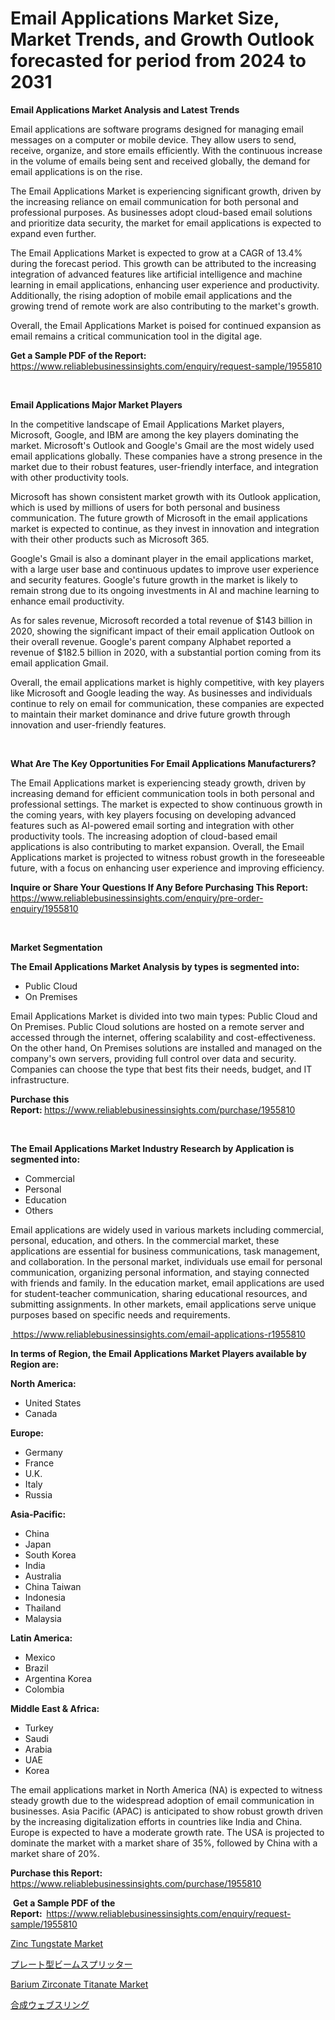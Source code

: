 <p><h1>Email Applications Market Size, Market Trends, and Growth Outlook forecasted for period from 2024 to 2031</h1></p><p><strong>Email Applications Market Analysis and Latest Trends</strong></p>
<p><p>Email applications are software programs designed for managing email messages on a computer or mobile device. They allow users to send, receive, organize, and store emails efficiently. With the continuous increase in the volume of emails being sent and received globally, the demand for email applications is on the rise.</p><p>The Email Applications Market is experiencing significant growth, driven by the increasing reliance on email communication for both personal and professional purposes. As businesses adopt cloud-based email solutions and prioritize data security, the market for email applications is expected to expand even further.</p><p>The Email Applications Market is expected to grow at a CAGR of 13.4% during the forecast period. This growth can be attributed to the increasing integration of advanced features like artificial intelligence and machine learning in email applications, enhancing user experience and productivity. Additionally, the rising adoption of mobile email applications and the growing trend of remote work are also contributing to the market's growth.</p><p>Overall, the Email Applications Market is poised for continued expansion as email remains a critical communication tool in the digital age.</p></p>
<p><strong>Get a Sample PDF of the Report:&nbsp;</strong> <a href="https://www.reliablebusinessinsights.com/enquiry/request-sample/1955810">https://www.reliablebusinessinsights.com/enquiry/request-sample/1955810</a></p>
<p>&nbsp;</p>
<p><strong>Email Applications Major Market Players</strong></p>
<p><p>In the competitive landscape of Email Applications Market players, Microsoft, Google, and IBM are among the key players dominating the market. Microsoft's Outlook and Google's Gmail are the most widely used email applications globally. These companies have a strong presence in the market due to their robust features, user-friendly interface, and integration with other productivity tools.</p><p>Microsoft has shown consistent market growth with its Outlook application, which is used by millions of users for both personal and business communication. The future growth of Microsoft in the email applications market is expected to continue, as they invest in innovation and integration with their other products such as Microsoft 365.</p><p>Google's Gmail is also a dominant player in the email applications market, with a large user base and continuous updates to improve user experience and security features. Google's future growth in the market is likely to remain strong due to its ongoing investments in AI and machine learning to enhance email productivity.</p><p>As for sales revenue, Microsoft recorded a total revenue of $143 billion in 2020, showing the significant impact of their email application Outlook on their overall revenue. Google's parent company Alphabet reported a revenue of $182.5 billion in 2020, with a substantial portion coming from its email application Gmail.</p><p>Overall, the email applications market is highly competitive, with key players like Microsoft and Google leading the way. As businesses and individuals continue to rely on email for communication, these companies are expected to maintain their market dominance and drive future growth through innovation and user-friendly features.</p></p>
<p>&nbsp;</p>
<p><strong>What Are The Key Opportunities For Email Applications Manufacturers?</strong></p>
<p><p>The Email Applications market is experiencing steady growth, driven by increasing demand for efficient communication tools in both personal and professional settings. The market is expected to show continuous growth in the coming years, with key players focusing on developing advanced features such as AI-powered email sorting and integration with other productivity tools. The increasing adoption of cloud-based email applications is also contributing to market expansion. Overall, the Email Applications market is projected to witness robust growth in the foreseeable future, with a focus on enhancing user experience and improving efficiency.</p></p>
<p><strong>Inquire or Share Your Questions If Any Before Purchasing This Report:</strong> <a href="https://www.reliablebusinessinsights.com/enquiry/pre-order-enquiry/1955810">https://www.reliablebusinessinsights.com/enquiry/pre-order-enquiry/1955810</a></p>
<p>&nbsp;</p>
<p><strong>Market Segmentation</strong></p>
<p><strong>The Email Applications Market Analysis by types is segmented into:</strong></p>
<p><ul><li>Public Cloud</li><li>On Premises</li></ul></p>
<p><p>Email Applications Market is divided into two main types: Public Cloud and On Premises. Public Cloud solutions are hosted on a remote server and accessed through the internet, offering scalability and cost-effectiveness. On the other hand, On Premises solutions are installed and managed on the company's own servers, providing full control over data and security. Companies can choose the type that best fits their needs, budget, and IT infrastructure.</p></p>
<p><strong>Purchase this Report:&nbsp;</strong><a href="https://www.reliablebusinessinsights.com/purchase/1955810">https://www.reliablebusinessinsights.com/purchase/1955810</a></p>
<p>&nbsp;</p>
<p><strong>The Email Applications Market Industry Research by Application is segmented into:</strong></p>
<p><ul><li>Commercial</li><li>Personal</li><li>Education</li><li>Others</li></ul></p>
<p><p>Email applications are widely used in various markets including commercial, personal, education, and others. In the commercial market, these applications are essential for business communications, task management, and collaboration. In the personal market, individuals use email for personal communication, organizing personal information, and staying connected with friends and family. In the education market, email applications are used for student-teacher communication, sharing educational resources, and submitting assignments. In other markets, email applications serve unique purposes based on specific needs and requirements.</p></p>
<p><a href="https://www.reliablebusinessinsights.com/email-applications-r1955810">&nbsp;https://www.reliablebusinessinsights.com/email-applications-r1955810</a></p>
<p><strong>In terms of Region, the Email Applications Market Players available by Region are:</strong></p>
<p>
    <p> <strong> North America: </strong>
        <ul>
            <li>United States</li>
            <li>Canada</li>
        </ul>
        </p> 
    <p> <strong> Europe: </strong>
        <ul>
            <li>Germany</li>
            <li>France</li>
            <li>U.K.</li>
            <li>Italy</li>
            <li>Russia</li>
        </ul>
        </p> 
    <p> <strong> Asia-Pacific: </strong>
        <ul>
            <li>China</li>
            <li>Japan</li>
            <li>South Korea</li>
            <li>India</li>
            <li>Australia</li>
            <li>China Taiwan</li>
            <li>Indonesia</li>
            <li>Thailand</li>
            <li>Malaysia</li>
        </ul>
        </p> 
    <p> <strong> Latin America: </strong>
        <ul>
            <li>Mexico</li>
            <li>Brazil</li>
            <li>Argentina Korea</li>
            <li>Colombia</li>
        </ul>
        </p> 
    <p> <strong> Middle East & Africa: </strong>
        <ul>
            <li>Turkey</li>
            <li>Saudi</li>
            <li>Arabia</li>
            <li>UAE</li>
            <li>Korea</li>
        </ul>
    </p>
    </p>
<p><p>The email applications market in North America (NA) is expected to witness steady growth due to the widespread adoption of email communication in businesses. Asia Pacific (APAC) is anticipated to show robust growth driven by the increasing digitalization efforts in countries like India and China. Europe is expected to have a moderate growth rate. The USA is projected to dominate the market with a market share of 35%, followed by China with a market share of 20%.</p></p>
<p><strong>Purchase this Report: </strong><a href="https://www.reliablebusinessinsights.com/purchase/1955810">https://www.reliablebusinessinsights.com/purchase/1955810</a></p>
<p>&nbsp;<strong>Get a Sample PDF of the Report:&nbsp;&nbsp;</strong><a href="https://www.reliablebusinessinsights.com/enquiry/request-sample/1955810">https://www.reliablebusinessinsights.com/enquiry/request-sample/1955810</a></p>
<p><strong></strong></p>
<p><p><a href="https://github.com/goodweq44/Market-Research-Report-List-1/blob/main/zinc-tungstate-market.md">Zinc Tungstate Market</a></p><p><a href="https://github.com/BoydYundt1/Market-Research-Report-List-2/blob/main/5374658180706.md">プレート型ビームスプリッター</a></p><p><a href="https://github.com/ajohirul8010/Market-Research-Report-List-1/blob/main/barium-zirconate-titanate-market.md">Barium Zirconate Titanate Market</a></p><p><a href="https://github.com/dathomson6534/Market-Research-Report-List-2/blob/main/8286968180705.md">合成ウェブスリング</a></p></p>